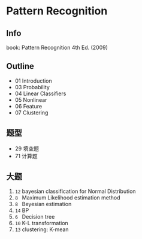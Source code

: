 # Pattern Recognition

## Info

book: Pattern Recognition 4th Ed. (2009)

## Outline

- 01 Introduction
- 03 Probability
- 04 Linear Classifiers
- 05 Nonlinear
- 06 Feature
- 07 Clustering

## 题型

- 29 填空题
- 71 计算题

## 大题

1. `12` bayesian classification for Normal Distribution
2. `8 ` Maximum Likelihood estimation method
3. `8 ` Beyesian estimation
4. `14` BP
5. `6 ` Decision tree
6. `10` K-L transformation
7. `13` clustering: K-mean
